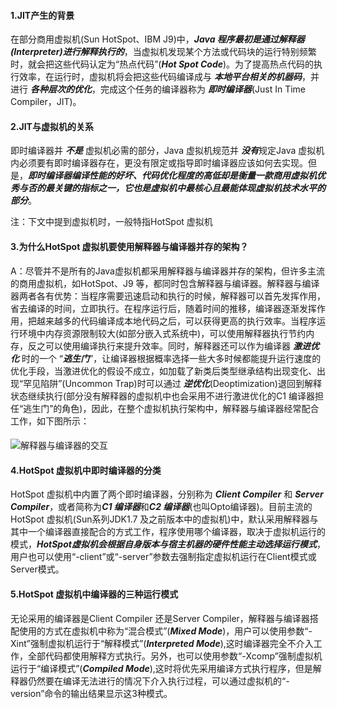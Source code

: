 #### 1.JIT产生的背景
在部分商用虚拟机(Sun HotSpot、IBM J9)中，***Java 程序最初是通过解释器(Interpreter)进行解释执行的***，当虚拟机发现某个方法或代码块的运行特别频繁时，就会把这些代码认定为“热点代码”(***Hot Spot Code***)。为了提高热点代码的执行效率，在运行时，虚拟机将会把这些代码编译成与 ***本地平台相关的机器码***，并进行 ***各种层次的优化***，完成这个任务的编译器称为 ***即时编译器***(Just In Time Compiler，JIT)。

#### 2.JIT与虚拟机的关系
即时编译器并 ***不是*** 虚拟机必需的部分，Java 虚拟机规范并 ***没有***规定Java 虚拟机内必须要有即时编译器存在，更没有限定或指导即时编译器应该如何去实现。但是，***即时编译器编译性能的好坏、代码优化程度的高低却是衡量一款商用虚拟机优秀与否的最关键的指标之一，它也是虚拟机中最核心且最能体现虚拟机技术水平的部分***。

注：下文中提到虚拟机时，一般特指HotSpot 虚拟机
#### 3.为什么HotSpot 虚拟机要使用解释器与编译器并存的架构？
A：尽管并不是所有的Java虚拟机都采用解释器与编译器并存的架构，但许多主流的商用虚拟机，如HotSpot、J9 等，都同时包含解释器与编译器。解释器与编译器两者各有优势：当程序需要迅速启动和执行的时候，解释器可以首先发挥作用，省去编译的时间，立即执行。在程序运行后，随着时间的推移，编译器逐渐发挥作用，把越来越多的代码编译成本地代码之后，可以获得更高的执行效率。当程序运行环境中内存资源限制较大(如部分嵌入式系统中)，可以使用解释器执行节约内存，反之可以使用编译执行来提升效率。同时，解释器还可以作为编译器 ***激进优化*** 时的一个 “***逃生门***”，让编译器根据概率选择一些大多时候都能提升运行速度的优化手段，当激进优化的假设不成立，如加载了新类后类型继承结构出现变化、出现“罕见陷阱”(Uncommon Trap)时可以通过 ***逆优化***(Deoptimization)退回到解释状态继续执行(部分没有解释器的虚拟机中也会采用不进行激进优化的C1 编译器担任“逃生门”的角色)，因此，在整个虚拟机执行架构中，解释器与编译器经常配合工作，如下图所示：
#### 
![解释器与编译器的交互](https://github.com/Terence-Yan/javaStudy/blob/master/Pictures/InterpreterAndCompiler.png "解释器与编译器的交互")

#### 4.HotSpot 虚拟机中即时编译器的分类
HotSpot 虚拟机中内置了两个即时编译器，分别称为 ***Client Compiler*** 和 ***Server Compiler***，或者简称为***C1 编译器***和***C2 编译器***(也叫Opto编译器)。目前主流的HotSpot 虚拟机(Sun系列JDK1.7 及之前版本中的虚拟机)中，默认采用解释器与其中一个编译器直接配合的方式工作，程序使用哪个编译器，取决于虚拟机运行的模式，***HotSpot虚拟机会根据自身版本与宿主机器的硬件性能主动选择运行模式***，用户也可以使用“-client”或“-server”参数去强制指定虚拟机运行在Client模式或Server模式。

#### 5.HotSpot 虚拟机中编译器的三种运行模式
无论采用的编译器是Client Compiler 还是Server Compiler，解释器与编译器搭配使用的方式在虚拟机中称为“混合模式”(***Mixed Mode***)，用户可以使用参数“-Xint”强制虚拟机运行于“解释模式”(***Interpreted Mode***),这时编译器完全不介入工作，全部代码都使用解释方式执行。另外，也可以使用参数“-Xcomp”强制虚拟机运行于“编译模式”(***Compiled Mode***),这时将优先采用编译方式执行程序，但是解释器仍然要在编译无法进行的情况下介入执行过程，可以通过虚拟机的“-version”命令的输出结果显示这3种模式。



